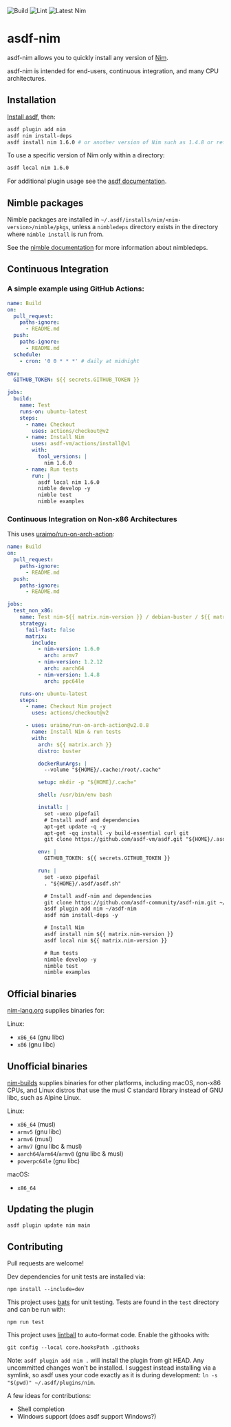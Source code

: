 ![Build](https://github.com/asdf-community/asdf-nim/workflows/Build/badge.svg) ![Lint](https://github.com/asdf-community/asdf-nim/workflows/Lint/badge.svg) ![Latest Nim](https://github.com/asdf-community/asdf-nim/workflows/Latest%20Nim/badge.svg)

# asdf-nim

asdf-nim allows you to quickly install any version of [Nim](https://nim-lang.org).

asdf-nim is intended for end-users, continuous integration, and many CPU architectures.

## Installation

[Install asdf](https://asdf-vm.com/guide/getting-started.html), then:

```sh
asdf plugin add nim
asdf nim install-deps
asdf install nim 1.6.0 # or another version of Nim such as 1.4.8 or ref:HEAD
```

To use a specific version of Nim only within a directory:

```sh
asdf local nim 1.6.0
```

For additional plugin usage see the [asdf documentation](https://asdf-vm.com/#/core-manage-asdf).

## Nimble packages

Nimble packages are installed in `~/.asdf/installs/nim/<nim-version>/nimble/pkgs`, unless a `nimbledeps` directory exists in the directory where `nimble install` is run from.

See the [nimble documentation](https://github.com/nim-lang/nimble#nimbles-folder-structure-and-packages) for more information about nimbledeps.

## Continuous Integration

### A simple example using GitHub Actions:

```yaml
name: Build
on:
  pull_request:
    paths-ignore:
      - README.md
  push:
    paths-ignore:
      - README.md
  schedule:
    - cron: '0 0 * * *' # daily at midnight

env:
  GITHUB_TOKEN: ${{ secrets.GITHUB_TOKEN }}

jobs:
  build:
    name: Test
    runs-on: ubuntu-latest
    steps:
      - name: Checkout
        uses: actions/checkout@v2
      - name: Install Nim
        uses: asdf-vm/actions/install@v1
        with:
          tool_versions: |
            nim 1.6.0
      - name: Run tests
        run: |
          asdf local nim 1.6.0
          nimble develop -y
          nimble test
          nimble examples
```

### Continuous Integration on Non-x86 Architectures

This uses [uraimo/run-on-arch-action](https://github.com/uraimo/run-on-arch-action):

```yaml
name: Build
on:
  pull_request:
    paths-ignore:
      - README.md
  push:
    paths-ignore:
      - README.md

jobs:
  test_non_x86:
    name: Test nim-${{ matrix.nim-version }} / debian-buster / ${{ matrix.arch }}
    strategy:
      fail-fast: false
      matrix:
        include:
          - nim-version: 1.6.0
            arch: armv7
          - nim-version: 1.2.12
            arch: aarch64
          - nim-version: 1.4.8
            arch: ppc64le

    runs-on: ubuntu-latest
    steps:
      - name: Checkout Nim project
        uses: actions/checkout@v2

      - uses: uraimo/run-on-arch-action@v2.0.8
        name: Install Nim & run tests
        with:
          arch: ${{ matrix.arch }}
          distro: buster

          dockerRunArgs: |
            --volume "${HOME}/.cache:/root/.cache"

          setup: mkdir -p "${HOME}/.cache"

          shell: /usr/bin/env bash

          install: |
            set -uexo pipefail
            # Install asdf and dependencies
            apt-get update -q -y
            apt-get -qq install -y build-essential curl git
            git clone https://github.com/asdf-vm/asdf.git "${HOME}/.asdf" --branch v0.8.0

          env: |
            GITHUB_TOKEN: ${{ secrets.GITHUB_TOKEN }}

          run: |
            set -uexo pipefail
            . "${HOME}/.asdf/asdf.sh"

            # Install asdf-nim and dependencies
            git clone https://github.com/asdf-community/asdf-nim.git ~/asdf-nim --branch main --depth 1
            asdf plugin add nim ~/asdf-nim
            asdf nim install-deps -y

            # Install Nim
            asdf install nim ${{ matrix.nim-version }}
            asdf local nim ${{ matrix.nim-version }}

            # Run tests
            nimble develop -y
            nimble test
            nimble examples
```

## Official binaries

[nim-lang.org](https://nim-lang.org/install.html) supplies binaries for:

Linux:

- `x86_64` (gnu libc)
- `x86` (gnu libc)

## Unofficial binaries

[nim-builds](https://github.com/elijahr/nim-builds) supplies binaries for other platforms, including macOS, non-x86 CPUs, and Linux distros that use the musl C standard library instead of GNU libc, such as Alpine Linux.

Linux:

- `x86_64` (musl)
- `armv5` (gnu libc)
- `armv6` (musl)
- `armv7` (gnu libc & musl)
- `aarch64`/`arm64`/`armv8` (gnu libc & musl)
- `powerpc64le` (gnu libc)

macOS:

- `x86_64`

## Updating the plugin

```sh
asdf plugin update nim main
```

## Contributing

Pull requests are welcome!

Dev dependencies for unit tests are installed via:

```shell
npm install --include=dev
```

This project uses [bats](https://github.com/bats-core/bats-core) for unit testing. Tests are found in the `test` directory and can be run with:

```shell
npm run test
```

This project uses [lintball](https://github.com/elijahr/lintball) to auto-format code. Enable the githooks with:

```
git config --local core.hooksPath .githooks
```

Note: `asdf plugin add nim .` will install the plugin from git HEAD. Any uncommitted changes won't be installed. I suggest instead installing via a symlink, so asdf uses your code exactly as it is during development: `ln -s "$(pwd)" ~/.asdf/plugins/nim`.

A few ideas for contributions:

- Shell completion
- Windows support (does asdf support Windows?)
